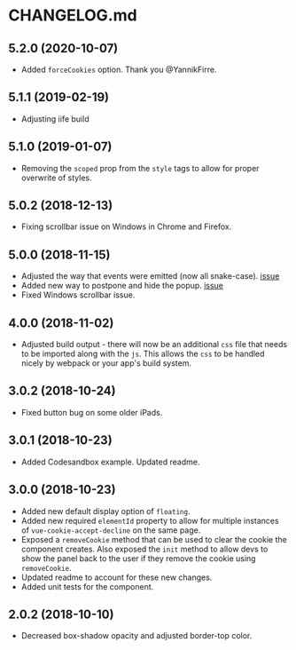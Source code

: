 # CHANGELOG.md

## 5.2.0 (2020-10-07)

-   Added `forceCookies` option. Thank you @YannikFirre.

## 5.1.1 (2019-02-19)

-   Adjusting iife build

## 5.1.0 (2019-01-07)

-   Removing the `scoped` prop from the `style` tags to allow for proper overwrite of styles.

## 5.0.2 (2018-12-13)

-   Fixing scrollbar issue on Windows in Chrome and Firefox.

## 5.0.0 (2018-11-15)

-   Adjusted the way that events were emitted (now all snake-case). [issue](https://github.com/promosis/vue-cookie-accept-decline/issues/10)
-   Added new way to postpone and hide the popup. [issue](https://github.com/promosis/vue-cookie-accept-decline/issues/11)
-   Fixed Windows scrollbar issue.

## 4.0.0 (2018-11-02)

-   Adjusted build output - there will now be an additional `css` file that needs to be imported along with the `js`. This allows the `css` to be handled nicely by webpack or your app's build system.

## 3.0.2 (2018-10-24)

-   Fixed button bug on some older iPads.

## 3.0.1 (2018-10-23)

-   Added Codesandbox example. Updated readme.

## 3.0.0 (2018-10-23)

-   Added new default display option of `floating`.
-   Added new required `elementId` property to allow for multiple instances of `vue-cookie-accept-decline` on the same page.
-   Exposed a `removeCookie` method that can be used to clear the cookie the component creates. Also exposed the `init` method to allow devs to show the panel back to the user if they remove the cookie using `removeCookie`.
-   Updated readme to account for these new changes.
-   Added unit tests for the component.

## 2.0.2 (2018-10-10)

-   Decreased box-shadow opacity and adjusted border-top color.
